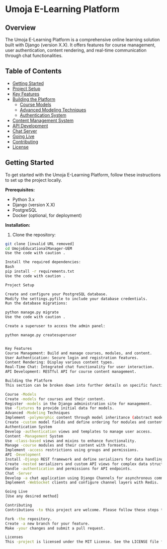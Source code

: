 # Umoja E-Learning Platform

## Overview

The Umoja E-Learning Platform is a comprehensive online learning solution built with Django (version X.X). It offers features for course management, user authentication, content rendering, and real-time communication through chat functionalities.

## Table of Contents

* [Getting Started](#getting-started)
* [Project Setup](#project-setup)
* [Key Features](#key-features)
* [Building the Platform](#building-the-platform)
    * [Course Models](#course-models)
    * [Advanced Modeling Techniques](#advanced-modeling-techniques)
    * [Authentication System](#authentication-system)
* [Content Management System](#content-management-system)
* [API Development](#api-development)
* [Chat Server](#chat-server)
* [Going Live](#going-live)
* [Contributing](#contributing)
* [License](#license)

## Getting Started

To get started with the Umoja E-Learning Platform, follow these instructions to set up the project locally.

**Prerequisites:**

* Python 3.x
* Django (version X.X)
* PostgreSQL
* Docker (optional, for deployment)

**Installation:**

1. Clone the repository:

```bash
git clone [invalid URL removed]
cd UmojoEducationalManager-UEM
Use the code with caution .

Install the required dependencies:
Bash
pip install -r requirements.txt
Use the code with caution .

Project Setup

Create and configure your PostgreSQL database.
Modify the settings.pyfile to include your database credentials.
Run the database migrations:

python manage.py migrate
Use the code with caution .

Create a superuser to access the admin panel:

python manage.py createsuperuser   


Key Features
Course Management: Build and manage courses, modules, and content.
User Authentication: Secure login and registration features.
Content Rendering: Display various content types.
Real-Time Chat: Integrated chat functionality for user interaction.
API Development: RESTful API for course content management.

Building the Platform
This section can be broken down into further details on specific functionalities:

Course -Models
Create -models for courses and their content.
Register -models in the Django administration site for management.
Use -fixtures to provide initial data for models.
Advanced -Modeling Techniques
Implement -polymorphic content through model inheritance (abstract models, multi-table inheritance, and proxy models).
Create -custom model fields and define ordering for modules and content objects.
Authentication System
Develop -authentication views and templates to manage user access.
Content -Management System
Use -class-based views and mixins to enhance functionality.
Manage -course modules and their content with formsets.
Implement -access restrictions using groups and permissions.
API -Development
Install -Django REST framework and define serializers for data handling.
Create -nested serializers and custom API views for complex data structures.
Handle -authentication and permissions for API endpoints.
Chat -Server
Develop -a chat application using Django Channels for asynchronous communication.
Implement -WebSocket clients and configure channel layers with Redis.

Going Live
[Use any desired method]

Contributing
Contributions -to this project are welcome. Please follow these steps to contribute:

Fork -the repository.
Create -a new branch for your feature.   
Make -your changes and submit a pull request.

Licenses
This -project is licensed under the MIT License. See the LICENSE file for details.   

